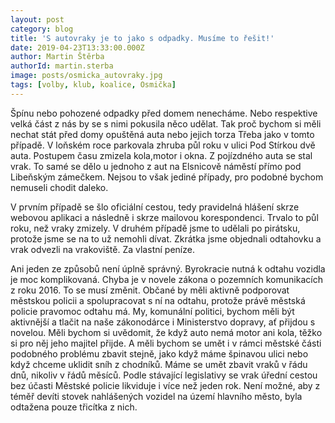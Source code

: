 ```yaml
---
layout: post
category: blog
title: 'S autovraky je to jako s odpadky. Musíme to řešit!'
date: 2019-04-23T13:33:00.000Z
author: Martin Štěrba
authorId: martin.sterba
image: posts/osmicka_autovraky.jpg
tags: [volby, klub, koalice, Osmička]
---
```



Špínu nebo pohozené odpadky před domem nenecháme. Nebo respektive velká část z nás by se s nimi pokusila něco udělat. Tak proč bychom si měli nechat stát před domy opuštěná auta nebo jejich torza Třeba jako v tomto případě. V loňském roce parkovala zhruba půl roku v ulici Pod Stírkou dvě auta. Postupem času zmizela kola,motor i okna. Z pojízdného auta se stal vrak. To samé se dělo u jednoho z aut na Elsnicově náměstí přímo pod Libeňským zámečkem. Nejsou to však jediné případy, pro podobné bychom nemuseli chodit daleko.

V prvním případě se šlo oficiální cestou, tedy pravidelná hlášení skrze webovou aplikaci a následně i skrze mailovou korespondenci. Trvalo to půl roku, než vraky zmizely. V druhém případě jsme to udělali po pirátsku, protože jsme se na to už nemohli dívat. Zkrátka jsme objednali odtahovku a vrak odvezli na vrakoviště. Za vlastní peníze.

Ani jeden ze způsobů není úplně správný. Byrokracie nutná k odtahu vozidla je moc komplikovaná. Chyba je v novele zákona o pozemních komunikacích z roku 2016. To se musí změnit. Občané by měli aktivně podporovat městskou policii a spolupracovat s ní na odtahu, protože právě městská policie pravomoc odtahu má. My, komunální politici, bychom měli být aktivnější a tlačit na naše zákonodárce i Ministerstvo dopravy, ať přijdou s novelou. Měli bychom si uvědomit, že když auto nemá motor ani kola, těžko si pro něj jeho majitel přijde. A měli bychom se umět i v rámci městské části podobného problému zbavit stejně, jako když máme špinavou ulici nebo když chceme uklidit sníh z chodníků. Máme se umět zbavit vraků v řádu dnů, nikoliv v řádů měsíců. Podle stávající legislativy se vrak úřední cestou bez účasti Městské policie likviduje i více než jeden rok. Není možné, aby z téměř devíti stovek nahlášených vozidel na území hlavního město, byla odtažena pouze třicítka z nich.
